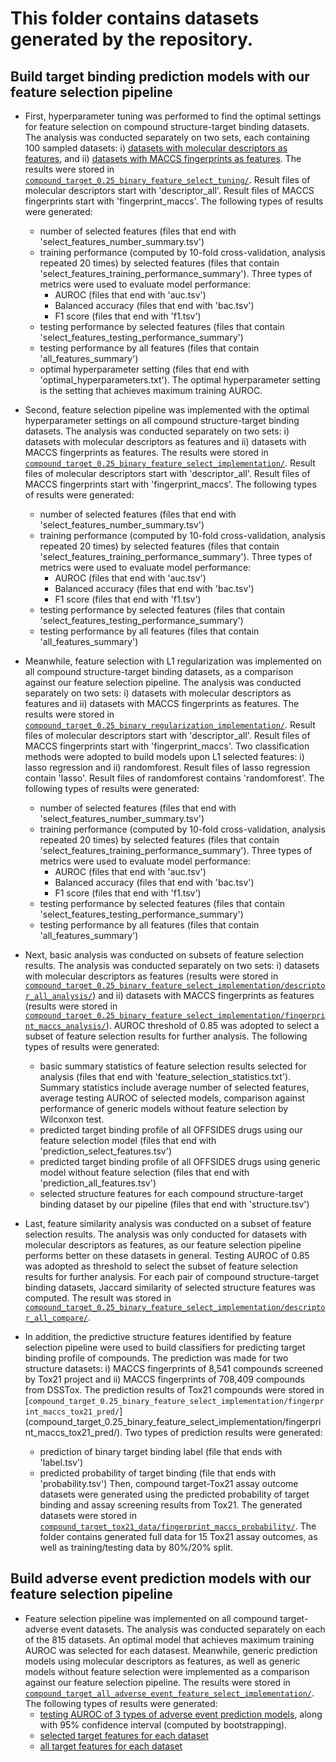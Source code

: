 # This folder contains datasets generated by the repository.

## Build target binding prediction models with our feature selection pipeline 

+ First, hyperparameter tuning was performed to find the optimal settings for feature selection on compound structure-target binding datasets. The analysis was conducted separately on two sets, each containing 100 sampled datasets: i) [datasets with molecular descriptors as features](compound_target_0.25_binary_feature_select_tuning/descriptor_all_sample_files.txt), and ii) [datasets with MACCS fingerprints as features](compound_target_0.25_binary_feature_select_tuning/fingerprint_maccs_sample_files.txt). The results were stored in [`compound_target_0.25_binary_feature_select_tuning/`](compound_target_0.25_binary_feature_select_tuning/). Result files of molecular descriptors start with 'descriptor_all'. Result files of MACCS fingerprints start with 'fingerprint_maccs'. The following types of results were generated: 
  + number of selected features (files that end with 'select_features_number_summary.tsv')
  + training performance (computed by 10-fold cross-validation, analysis repeated 20 times) by selected features (files that contain 'select_features_training_performance_summary'). Three types of metrics were used to evaluate model performance:
    + AUROC (files that end with 'auc.tsv')
    + Balanced accuracy (files that end with 'bac.tsv')
    + F1 score (files that end with 'f1.tsv')
  + testing performance by selected features (files that contain 'select_features_testing_performance_summary')
  + testing performance by all features (files that contain 'all_features_summary')
  + optimal hyperparameter setting (files that end with 'optimal_hyperparameters.txt'). The optimal hyperparameter setting is the setting that achieves maximum training AUROC. 

+ Second, feature selection pipeline was implemented with the optimal hyperparameter settings on all compound structure-target binding datasets. The analysis was conducted separately on two sets: i) datasets with molecular descriptors as features and ii) datasets with MACCS fingerprints as features. The results were stored in [`compound_target_0.25_binary_feature_select_implementation/`](compound_target_0.25_binary_feature_select_implementation/). Result files of molecular descriptors start with 'descriptor_all'. Result files of MACCS fingerprints start with 'fingerprint_maccs'. The following types of results were generated:                                                                                       
  + number of selected features (files that end with 'select_features_number_summary.tsv')
  + training performance (computed by 10-fold cross-validation, analysis repeated 20 times) by selected features (files that contain 'select_features_training_performance_summary'). Three types of metrics were used to evaluate model performance:
    + AUROC (files that end with 'auc.tsv')
    + Balanced accuracy (files that end with 'bac.tsv')
    + F1 score (files that end with 'f1.tsv')
  + testing performance by selected features (files that contain 'select_features_testing_performance_summary')
  + testing performance by all features (files that contain 'all_features_summary')
 
+ Meanwhile, feature selection with L1 regularization was implemented on all compound structure-target binding datasets, as a comparison against our feature selection pipeline. The analysis was conducted separately on two sets: i) datasets with molecular descriptors as features and ii) datasets with MACCS fingerprints as features. The results were stored in [`compound_target_0.25_binary_regularization_implementation/`](compound_target_0.25_binary_regularization_implementation/). Result files of molecular descriptors start with 'descriptor_all'. Result files of MACCS fingerprints start with 'fingerprint_maccs'. Two classification methods were adopted to build models upon L1 selected features: i) lasso regression and ii) randomforest. Result files of lasso regression contain 'lasso'. Result files of randomforest contains 'randomforest'. The following types of results were generated:
  + number of selected features (files that end with 'select_features_number_summary.tsv')
  + training performance (computed by 10-fold cross-validation, analysis repeated 20 times) by selected features (files that contain 'select_features_training_performance_summary'). Three types of metrics were used to evaluate model performance:
    + AUROC (files that end with 'auc.tsv')
    + Balanced accuracy (files that end with 'bac.tsv')
    + F1 score (files that end with 'f1.tsv')
  + testing performance by selected features (files that contain 'select_features_testing_performance_summary')
  + testing performance by all features (files that contain 'all_features_summary')

+ Next, basic analysis was conducted on subsets of feature selection results. The analysis was conducted separately on two sets: i) datasets with molecular descriptors as features (results were stored in [`compound_target_0.25_binary_feature_select_implementation/descriptor_all_analysis/`](compound_target_0.25_binary_feature_select_implementation/descriptor_all_analysis/)) and ii) datasets with MACCS fingerprints as features (results were stored in [`compound_target_0.25_binary_feature_select_implementation/fingerprint_maccs_analysis/`](compound_target_0.25_binary_feature_select_implementation/fingerprint_maccs_analysis/)). AUROC threshold of 0.85 was adopted to select a subset of feature selection results for further analysis. The following types of results were generated:
  + basic summary statistics of feature selection results selected for analysis (files that end with 'feature_selection_statistics.txt'). Summary statistics include average number of selected features, average testing AUROC of selected models, comparison against performance of generic models without feature selection by Wilconxon test. 
  + predicted target binding profile of all OFFSIDES drugs using our feature selection model (files that end with 'prediction_select_features.tsv')
  + predicted target binding profile of all OFFSIDES drugs using generic model without feature selection (files that end with 'prediction_all_features.tsv')
  + selected structure features for each compound structure-target binding dataset by our pipeline (files that end with 'structure.tsv')

+ Last, feature similarity analysis was conducted on a subset of feature selection results. The analysis was only conducted for datasets with molecular descriptors as features, as our feature selection pipeline performs better on these datasets in general. Testing AUROC of 0.85 was adopted as threshold to select the subset of feature selection results for further analysis. For each pair of compound structure-target binding datasets, Jaccard similarity of selected structure features was computed. The result was stored in [`compound_target_0.25_binary_feature_select_implementation/descriptor_all_compare/`](compound_target_0.25_binary_feature_select_implementation/descriptor_all_compare/).
 
+ In addition, the predictive structure features identified by feature selection pipeline were used to build classifiers for predicting target binding profile of compounds. The prediction was made for two structure datasets: i) MACCS fingerprints of 8,541 compounds screened by Tox21 project and ii) MACCS fingerprints of 708,409 compounds from DSSTox. The prediction results of Tox21 compounds were stored in [`compound_target_0.25_binary_feature_select_implementation/fingerprint_maccs_tox21_pred/`] (compound_target_0.25_binary_feature_select_implementation/fingerprint_maccs_tox21_pred/). Two types of prediction results were generated:
  + prediction of binary target binding label (file that ends with 'label.tsv')
  + predicted probability of target binding (file that ends with 'probability.tsv')
Then, compound target-Tox21 assay outcome datasets were generated using the predicted probability of target binding and assay screening results from Tox21. The generated datasets were stored in [`compound_target_tox21_data/fingerprint_maccs_probability/`](compound_target_tox21_data/fingerprint_maccs_probability/). The folder contains generated full data for 15 Tox21 assay outcomes, as well as training/testing data by 80%/20% split.  

## Build adverse event prediction models with our feature selection pipeline  

+ Feature selection pipeline was implemented on all compound target-adverse event datasets. The analysis was conducted separately on each of the 815 datasets. An optimal model that achieves maximum training AUROC was selected for each datasest. Meanwhile, generic prediction models using molecular descriptors as features, as well as generic models without feature selection were implemented as a comparison against our feature selection pipeline. The results were stored in [`compound_target_all_adverse_event_feature_select_implementation/`](compound_target_all_adverse_event_feature_select_implementation/). The following types of results were generated:
  + [testing AUROC of 3 types of adverse event prediction models](compound_target_all_adverse_event_feature_select_implementation/descriptor_all_all_adverse_event_1_testing_performance_summary_auc_ci.tsv), along with 95% confidence interval (computed by bootstrapping). 
  + [selected target features for each dataset](compound_target_all_adverse_event_feature_select_implementation/descriptor_all_all_adverse_event_select_features.tsv)
  + [all target features for each dataset](compound_target_all_adverse_event_feature_select_implementation/descriptor_all_all_adverse_event_all_features.tsv)

